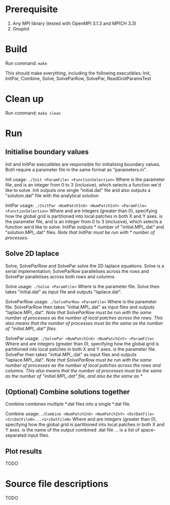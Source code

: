 # Prerequisite
1. Any MPI library (tested with OpenMPI 3.1.3 and MPICH 3.3)
2. Gnuplot

# Build
Run command:
``` make ```

This should make everything, including the following executibles:
Init, InitPar, Combine, Solve, SolveParRow, SolvePar, ReadGridParamsTest


# Clean up
Run command:
``` make clean ```

# Run
## Initialise boundary values
Init and InitPar executibles are responsible for initialising boundary values.
Both require a parameter file in the same format as "parameters.in".

Init usage:
``` ./Init <ParamFile> <FunctionSelection> ```
Where <ParamFile> is the parameter file, and <FunctionSelection> is an integer from 0 to 3 (inclusive), which selects a
function we'd like to solve.
Init outputs one single "initial.dat" file and also outputs a "solution.dat" file with the analytical solution

InitPar usage:
``` ./InitPar <NumPatchInX> <NumPatchInY> <ParamFile> <FunctionSelection> ```
Where <NumPatchInX> and <NumPatchInY> are integers (greater than 0), specifying how the global grid is partitioned into
local patches in both X and Y axes.
<ParamFile> is the parameter file, and <FunctionSelection> is an integer from 0 to 3 (inclusive), which selects a
function we'd like to solve.
InitPar outputs <NumPatchInX> * <NumPatchInY> number of "initial.MPI_<Rank>.dat" and "solution.MPI_<Rank>.dat" files.
*Note that InitPar must be run with <NumPatchInX> * <NumPatchInY> number of processes.*

## Solve 2D laplace
Solve, SolveParRow and SolvePar solve the 2D laplace equations.
Solve is a serial implementation; SolveParRow parallelises across the rows and SolvePar parallelises across both rows
and columns.

Solve usage:
``` ./Solve <ParamFile> ```
Where <ParamFile> is the parameter file.
Solve then takes "initial.dat" as input file and outputs "laplace.dat".

SolveParRow usage:
``` ./SolveParRow <ParamFile> ```
Where <ParamFile> is the parameter file.
SolveParRow then takes "initial.MPI_<Rank>.dat" as input files and outputs "laplace.MPI_<Rank>.dat".
*Note that SolveParRow must be run with the same number of processes as the number of local patches across the rows.
This also means that the number of processes must be the same as the number of "initial.MPI_<Rank>.dat" files.*

SolvePar usage:
``` ./SolvePar <NumPatchInX> <NumPatchInY> <ParamFile> ```
Where <NumPatchInX> and <NumPatchInY> are integers (greater than 0), specifying how the global grid is partitioned into
local patches in both X and Y axes. <ParamFile> is the parameter file.
SolvePar then takes "initial.MPI_<Rank>.dat" as input files and outputs "laplace.MPI_<Rank>.dat".
*Note that SolveParRow must be run with the same number of processes as the number of local patches across the rows and
columns.  This also means that the number of processes must be the same as the number of "initial.MPI_<Rank>.dat"
file, and also be the same as <NumPatchInX> * <NumPatchInY>*

## (Optional) Combine solutions together
Combine combines multiple *.dat files into a single *.dat file.

Combine usage:
``` ./Combine <NumPatchInX> <NumPatchInY> <DstDatFile> <SrcDatFile0>...<SrcDatFileN> ```
Where <NumPatchInX> and <NumPatchInY> are integers (greater than 0), specifying how the global grid is partitioned into
local patches in both X and Y axes.
<DstDatFile> is the name of the output combined .dat file
<SrcDatFile0>...<SrcDatFileN> is a list of space-separated input files.

## Plot results
TODO

# Source file descriptions
TODO
